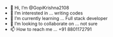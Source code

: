 - 👋 Hi, I’m @GopiKrishna2108
- 👀 I’m interested in ... writing codes
- 🌱 I’m currently learning ... Full stack developer
- 💞️ I’m looking to collaborate on ... not sure
- 📫 How to reach me ... +91 8801172791

<!---
GopiKrishna2108/GopiKrishna2108 is a ✨ special ✨ repository because its `README.md` (this file) appears on your GitHub profile.
You can click the Preview link to take a look at your changes.
--->
